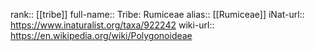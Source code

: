 

rank:: [[tribe]]
full-name:: Tribe: Rumiceae
alias:: [[Rumiceae]]
iNat-url:: https://www.inaturalist.org/taxa/922242
wiki-url:: https://en.wikipedia.org/wiki/Polygonoideae